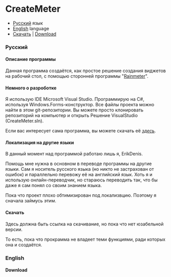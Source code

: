 # CreateMeter

- [Русский](#русский) язык
- [English](#english) language
- [Скачать](#скачать) | [Download](#download)

### Русский

#### Описание программы
Данная программа создаётся, как простое решение создания виджетов на рабочий стол, с помощью сторонней программы "[Rainmeter](https://rainmeter.net)".

#### Немного о разроботке
Я использую IDE Microsoft Visual Studio. Программирую на C#, используя Windows.Forms-конструктор.
Все файлы проекта можно найти в этом git-репозитории. Вы можете просто клонировать репозиторий на компьютер и открыть Решение VisualStudio (CreateMeter.sln).

Если вас интересует сама программа, вы можете скачать её *[здесь](#скачать)*.

#### Локализация на другие языки
В данный момент над программой работаю лишь я, ErikDenis.

Помощь мне нужна в основном в переводе программы на другие языки.
Сам я носитель русского языка (но никто не застрахован от ошибок) и параллельно перевожу её на английский язык.
Хоть я и использую онлайн-переводчик, но стараюсь переводить так, что бы даже я сам понял со своим знанием языка.

Пока что проект плохо обтимизирован под локализвцию.
Поэтому я сначала займусь этим.

#### Скачать
Здесь должна быть ссылка на скачивание, но пока что нет юзабельной версии.

То есть, пока что прокрамма не владеет теми функциями, ради которых она и создаётся.

### English

#### Download

